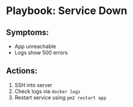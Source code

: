 # Playbook: Service Down

## Symptoms:
- App unreachable
- Logs show 500 errors

## Actions:
1. SSH into server
2. Check logs via `docker logs`
3. Restart service using `pm2 restart app`
